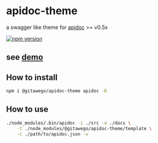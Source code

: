 # apidoc-theme

a swagger like theme for [apidoc](https://github.com/apidoc/apidoc) >= v0.5x

[![npm version](https://badge.fury.io/js/@gitawego%2Fapidoc-theme.svg)](https://badge.fury.io/js/@gitawego%2Fapidoc-theme)

## see [demo](https://gitawego.github.io/apidoc-theme/)

## How to install

```bash
npm i @gitawego/apidoc-theme apidoc -D

```

## How to use

```bash
./node_modules/.bin/apidoc -i ./src -o ./docs \
    -t ./node_modules/@gitawego/apidoc-theme/template \
    -c ./path/to/apidoc.json -v
```